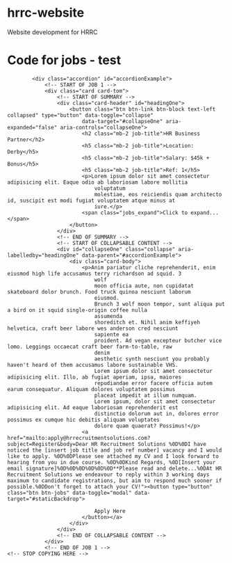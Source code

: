 # hrrc-website
 Website development for HRRC

 # Code for jobs - test

 <!-- COPY FROM HERE -->
            <div class="accordion" id="accordionExample">
                <!-- START OF JOB 1 -->
                <div class="card card-tom">
                    <!-- START OF SUMMARY -->
                    <div class="card-header" id="headingOne">
                        <button class="btn btn-link btn-block text-left collapsed" type="button" data-toggle="collapse"
                            data-target="#collapseOne" aria-expanded="false" aria-controls="collapseOne">
                            <h2 class="mb-2 job-title">HR Business Partner</h2>
                            <h5 class="mb-2 job-title">Location: Derby</h5>
                            <h5 class="mb-2 job-title">Salary: $45k + Bonus</h5>
                            <h5 class="mb-2 job-title">Ref: 1</h5>
                            <p>Lorem ipsum dolor sit amet consectetur adipisicing elit. Eaque odio ab laboriosam labore mollitia
                                voluptatum
                                molestiae, eos reiciendis quam architecto id, suscipit est modi fugiat voluptatem atque minus at
                                iure.</p>
                            <span class="jobs_expand">Click to expand...</span>
                        </button>
                    </div> 
                    <!-- END OF SUMMARY -->
                    <!-- START OF COLLAPSABLE CONTENT -->
                    <div id="collapseOne" class="collapse" aria-labelledby="headingOne" data-parent="#accordionExample">
                        <div class="card-body">
                            <p>Anim pariatur cliche reprehenderit, enim eiusmod high life accusamus terry richardson ad squid. 3
                                wolf
                                moon officia aute, non cupidatat skateboard dolor brunch. Food truck quinoa nesciunt laborum
                                eiusmod.
                                Brunch 3 wolf moon tempor, sunt aliqua put a bird on it squid single-origin coffee nulla
                                assumenda
                                shoreditch et. Nihil anim keffiyeh helvetica, craft beer labore wes anderson cred nesciunt
                                sapiente ea
                                proident. Ad vegan excepteur butcher vice lomo. Leggings occaecat craft beer farm-to-table, raw
                                denim
                                aesthetic synth nesciunt you probably haven't heard of them accusamus labore sustainable VHS.
                                Lorem ipsum dolor sit amet consectetur adipisicing elit. Illo, ab fugiat aperiam, ipsa, maiores
                                repudiandae error facere officia autem earum consequatur. Aliquam dolores voluptatem possimus
                                placeat impedit at illum numquam.
                                Lorem ipsum, dolor sit amet consectetur adipisicing elit. Ad eaque laboriosam reprehenderit est
                                distinctio dolorum aut in, dolores error possimus ex cumque hic debitis aliquam voluptates
                                dolore quam quaerat? Possimus!</p>
                            <a href="mailto:apply@hrrecruitmentsolutions.com?subject=Register&body=Dear HR Recruitment Solutions %0D%0DI have noticed the [insert job title and job ref number] vacancy and I would like to apply. %0D%0DPlease see attached my CV and I look forward to hearing from you in due course. %0D%0DKind Regards, %0D[Insert your email signature]%0D%0D%0D%0D%0D%0D**Please read and delete...%0DAt HR Recruitment Solutions we endeavour to reply within 3 working days maximum to candidate registrations, but aim to respond much sooner if possible.%0DDon't forget to attach your CV!"><button type="button" class="btn btn-jobs" data-toggle="modal" data-target="#staticBackdrop">
                                
                                Apply Here
                            </button></a>
                        </div>
                    </div>
                    <!-- END OF COLLAPSABLE CONTENT -->
                </div>
                <!-- END OF JOB 1 -->
    <!-- STOP COPYING HERE -->
